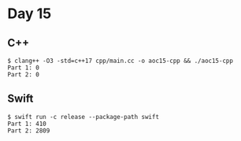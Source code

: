 # Day 15

## C++

```shell
$ clang++ -O3 -std=c++17 cpp/main.cc -o aoc15-cpp && ./aoc15-cpp
Part 1: 0
Part 2: 0
```

## Swift

```shell
$ swift run -c release --package-path swift
Part 1: 410
Part 2: 2809
```
